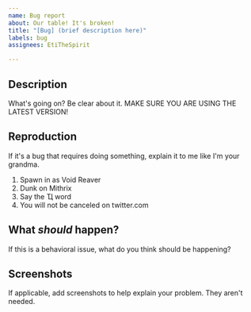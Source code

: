 ```yaml
---
name: Bug report
about: Our table! It's broken!
title: "[Bug] (brief description here)"
labels: bug
assignees: EtiTheSpirit

---
```


## Description
What's going on? Be clear about it. MAKE SURE YOU ARE USING THE LATEST VERSION!

## Reproduction
If it's a bug that requires doing something, explain it to me like I'm your grandma.
1. Spawn in as Void Reaver
2. Dunk on Mithrix
3. Say the Ҵ word
4. You will not be canceled on twitter.com

## What *should* happen?
If this is a behavioral issue, what do you think should be happening?

## Screenshots
If applicable, add screenshots to help explain your problem. They aren't needed.

